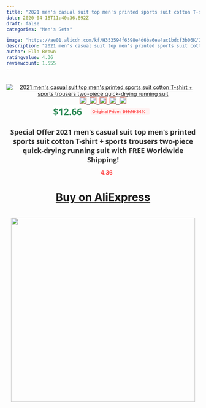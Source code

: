 ```yaml
---
title: "2021 men's casual suit top men's printed sports suit cotton T-shirt + sports trousers two-piece quick-drying running suit"
date: 2020-04-18T11:40:36.892Z
draft: false
categories: "Men's Sets"

image: "https://ae01.alicdn.com/kf/H353594f6398e4d6ba6ea4ac1bdcf3b06K/2021-men-s-casual-suit-top-men-s-printed-sports-suit-cotton-T-shirt-sports-trousers.jpg"
description: "2021 men's casual suit top men's printed sports suit cotton T-shirt + sports trousers two-piece quick-drying running suit"
author: Ella Brown
ratingvalue: 4.36
reviewcount: 1.555
---
```

<br>
<div style="text-align: center;">
<a href="https://s.click.aliexpress.com/e/_AMKTw9" target="_blank" rel="nofollow noopener noreferrer"><img alt="2021 men's casual suit top men's printed sports suit cotton T-shirt + sports trousers two-piece quick-drying running suit" class="magnifier-image" src="https://ae01.alicdn.com/kf/H353594f6398e4d6ba6ea4ac1bdcf3b06K/2021-men-s-casual-suit-top-men-s-printed-sports-suit-cotton-T-shirt-sports-trousers.jpg_640x640.jpg">
<br>
<img style="border:1px solid salmon" src="https://ae01.alicdn.com/kf/H353594f6398e4d6ba6ea4ac1bdcf3b06K/2021-men-s-casual-suit-top-men-s-printed-sports-suit-cotton-T-shirt-sports-trousers.jpg_120x120.jpg">&nbsp;&nbsp;<img style="border:1px solid salmon" src="https://ae01.alicdn.com/kf/H9b3f761d1a654dee9745c3ab6ef19c2aY/2021-men-s-casual-suit-top-men-s-printed-sports-suit-cotton-T-shirt-sports-trousers.jpg_120x120.jpg">&nbsp;&nbsp;<img style="border:1px solid salmon" src="https://ae01.alicdn.com/kf/He0752407a0b0495190f5c368bc7e1cb9m/2021-men-s-casual-suit-top-men-s-printed-sports-suit-cotton-T-shirt-sports-trousers.jpg_120x120.jpg">&nbsp;&nbsp;<img style="border:1px solid salmon" src="https://ae01.alicdn.com/kf/H5e113e12e9594ca4b5625ed05129d2656/2021-men-s-casual-suit-top-men-s-printed-sports-suit-cotton-T-shirt-sports-trousers.jpg_120x120.jpg">&nbsp;&nbsp;<img style="border:1px solid salmon" src="https://ae01.alicdn.com/kf/Ha8200d72c4d84361b2c398e09d5e6f8eX/2021-men-s-casual-suit-top-men-s-printed-sports-suit-cotton-T-shirt-sports-trousers.jpg_120x120.jpg"></a></div><br0>
<div style="text-align: center;"><span style="background-color: white; border: 0px; box-sizing: border-box; color: seagreen; display: inline-block; font-family: &quot;open sans&quot; , &quot;arial&quot; , &quot;helvetica&quot; , sans-serif , &quot;heiti&quot;; font-size: 24px; font-stretch: inherit; font-weight: 700; line-height: inherit; margin: 0px 10px 0px 0px; padding: 0px; vertical-align: middle;">$12.66 </span>
<span style="background: rgb(255 , 241 , 241); border-radius: 3px; border: 0px; box-sizing: border-box; color: #ff4747; display: inline-block; font-family: inherit; font-size: 12px; font-stretch: inherit; font-style: inherit; font-variant: inherit; font-weight: 600; line-height: inherit; margin: 0px; padding: 2px 5px; transform: scale(0.9); vertical-align: middle;">Original Price : <b style="text-decoration: line-through;">$19.18 </b> 34%&nbsp;&nbsp;</span></div>
<h1 style="color: #333333; display: inline-block; font-family: &quot;open sans&quot; , &quot;arial&quot; , &quot;helvetica&quot; , sans-serif , &quot;heiti&quot;; font-size: 18px; font-stretch: inherit; font-weight: 700; text-align: center;">Special Offer 2021 men's casual suit top men's printed sports suit cotton T-shirt + sports trousers two-piece quick-drying running suit with FREE Worldwide Shipping!</h1>
<div style="color: #ff4747; text-align: center;">
<img src="https://4.bp.blogspot.com/-M0ZcTcb-5uY/XleCXlxnR4I/AAAAAAAAAEc/OrjgMkXV1oMQFaCRZj5HQwOCBcu3w1FegCPcBGAYYCw/s1600/star.png" style="height: 15px;">&nbsp;<b>4.36</b></div>
<div class="button_cont" align="center"><a class="buynow_a" href="https://s.click.aliexpress.com/e/_AMKTw9" target="_blank" rel="nofollow noopener noreferrer"><H1>Buy on AliExpress</H1></a></div><br>
<div class="separator" style="clear: both; text-align: center;">
<img src="https://lh3.googleusercontent.com/-pTy5HemUv9M/XlePHvY0dAI/AAAAAAAAAE4/0nX5iRUoIWY8eMW9Dpxeirr157OZliDIgCLcBGAsYHQ/s1600/badge.gif" width="480">
</div>
